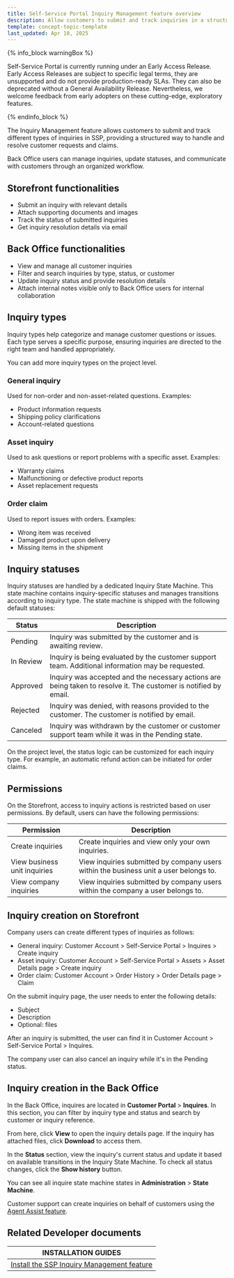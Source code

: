 ```yaml
---
title: Self-Service Portal Inquiry Management feature overview
description: Allow customers to submit and track inquiries in a structured way while enabling Back Office users to manage, resolve, and collaborate on customer requests.
template: concept-topic-template
last_updated: Apr 10, 2025
---
```


{% info_block warningBox %}

Self-Service Portal is currently running under an Early Access Release. Early Access Releases are subject to specific legal terms, they are unsupported and do not provide production-ready SLAs. They can also be deprecated without a General Availability Release. Nevertheless, we welcome feedback from early adopters on these cutting-edge, exploratory features.

{% endinfo_block %}

The Inquiry Management feature allows customers to submit and track different types of inquiries in SSP, providing a structured way to handle and resolve customer requests and claims.

Back Office users can manage inquiries, update statuses, and communicate with customers through an organized workflow.


## Storefront functionalities 

* Submit an inquiry with relevant details
* Attach supporting documents and images
* Track the status of submitted inquiries
* Get inquiry resolution details via email

## Back Office functionalities 

* View and manage all customer inquiries
* Filter and search inquiries by type, status, or customer
* Update inquiry status and provide resolution details
* Attach internal notes visible only to Back Office users for internal collaboration


## Inquiry types

Inquiry types help categorize and manage customer questions or issues. Each type serves a specific purpose, ensuring inquiries are directed to the right team and handled appropriately.

You can add more inquiry types on the project level.

### General inquiry

Used for non-order and non-asset-related questions. Examples:

* Product information requests
* Shipping policy clarifications
* Account-related questions


### Asset inquiry

Used to ask questions or report problems with a specific asset. Examples:

* Warranty claims
* Malfunctioning or defective product reports
* Asset replacement requests


### Order claim

Used to report issues with orders. Examples:

* Wrong item was received
* Damaged product upon delivery
* Missing items in the shipment


## Inquiry statuses

Inquiry statuses are handled by a dedicated Inquiry State Machine. This state machine contains inquiry-specific statuses and manages transitions according to inquiry type. The state machine is shipped with the following default statuses:


| Status   | Description |
|----------|-------------|
| Pending  | Inquiry was submitted by the customer and is awaiting review. |
| In Review | Inquiry is being evaluated by the customer support team. Additional information may be requested. |
| Approved | Inquiry was accepted and the necessary actions are being taken to resolve it. The customer is notified by email. |
| Rejected | Inquiry was denied, with reasons provided to the customer. The customer is notified by email. |
| Canceled | Inquiry was withdrawn by the customer or customer support team while it was in the Pending state. |


On the project level, the status logic can be customized for each inquiry type. For example, an automatic refund action can be initiated for order claims.


## Permissions

On the Storefront, access to inquiry actions is restricted based on user permissions. By default, users can have the following permissions:


| Permission                    | Description |
|------------------------------|-------------|
| Create inquiries             | Create inquiries and view only your own inquiries. |
| View business unit inquiries | View inquiries submitted by company users within the business unit a user belongs to. |
| View company inquiries       | View inquiries submitted by company users within the company a user belongs to. |




## Inquiry creation on Storefront

Company users can create different types of inquiries as follows:
* General inquiry: Customer Account > Self-Service Portal > Inquires > Create inquiry
* Asset inquiry: Customer Account > Self-Service Portal > Assets > Asset Details page > Create inquiry
* Order claim: Customer Account > Order History > Order Details page > Claim

On the submit inquiry page, the user needs to enter the following details:
* Subject
* Description
* Optional: files

After an inquiry is submitted, the user can find it in Customer Account > Self-Service Portal > Inquires. 

The company user can also cancel an inquiry while it's in the Pending status.


## Inquiry creation in the Back Office

In the Back Office, inquires are located in **Customer Portal** > **Inquires**. In this section, you can filter by inquiry type and status and search by customer or inquiry reference. 

From here, click **View** to open the inquiry details page. If the inquiry has attached files, click **Download** to access them.

In the **Status** section, view the inquiry's current status and update it based on available transitions in the Inquiry State Machine. To check all status changes, click the **Show history** button.

You can see all inquire state machine states in **Administration** > **State Machine**.  

Customer support can create inquiries on behalf of customers using the [Agent Assist feature](/docs/pbc/all/user-management/{{site.version}}/base-shop/agent-assist-feature-overview.html).



## Related Developer documents

| INSTALLATION GUIDES |
| - |
| [Install the SSP Inquiry Management feature](/docs/pbc/all/self-service-portal/202505.0/install/install-the-ssp-inquiry-management-feature.html) |


